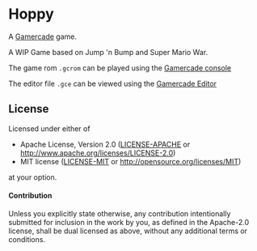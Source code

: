 # Hoppy

A [Gamercade](https://gamercade.io) game.

A WIP Game based on Jump 'n Bump and Super Mario War.

The game rom `.gcrom` can be played using the [Gamercade console](https://github.com/gamercade-io/gamercade_console)

The editor file `.gce` can be viewed using the [Gamercade Editor](https://github.com/gamercade-io/gamercade_editor)

## License

Licensed under either of

 * Apache License, Version 2.0 ([LICENSE-APACHE](LICENSE-APACHE) or http://www.apache.org/licenses/LICENSE-2.0)
 * MIT license ([LICENSE-MIT](LICENSE-MIT) or http://opensource.org/licenses/MIT)

at your option.

#### Contribution

Unless you explicitly state otherwise, any contribution intentionally submitted
for inclusion in the work by you, as defined in the Apache-2.0 license, shall be
dual licensed as above, without any additional terms or conditions.